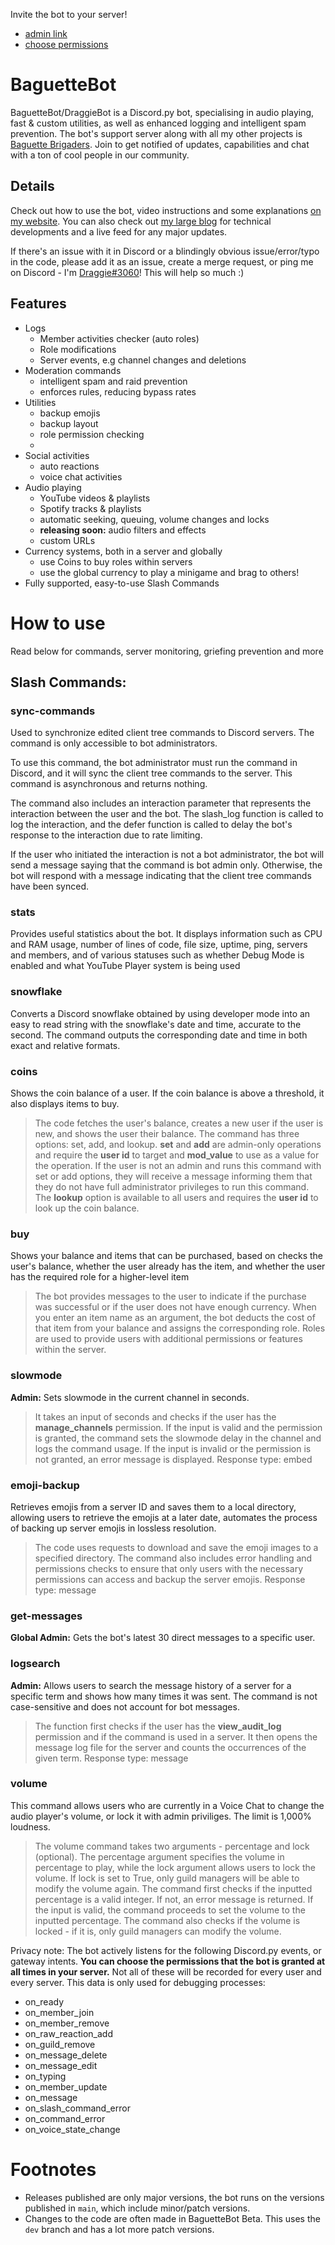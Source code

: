 Invite the bot to your server! 
- [admin link](https://discord.com/oauth2/authorize?client_id=792850689533542420&permissions=8&scope=bot%20applications.commands)
- [choose permissions](https://discord.com/oauth2/authorize?client_id=792850689533542420&permissions=1618585447491&scope=bot%20applications.commands)

# BaguetteBot

BaguetteBot/DraggieBot is a Discord.py bot, specialising in audio playing, fast & custom utilities, as well as enhanced logging and intelligent spam prevention.
The bot's support server along with all my other projects is [Baguette Brigaders](https://discord.gg/F5Vu9PhXMr). Join to get notified of updates, capabilities and chat with a ton of cool people in our community.

## Details

Check out how to use the bot, video instructions and some explanations [on my website](https://ibaguette.com/b).
You can also check out [my large blog](https://discord.gg/F5Vu9PhXMr) for technical developments and a live feed for any major updates.

If there's an issue with it in Discord or a blindingly obvious issue/error/typo in the code, please add it as an issue, create a merge request, or ping me on Discord - I'm [Draggie#3060](discord:///users/382784106984898560)! This will help so much :)


## Features

- Logs
  - Member activities checker (auto roles)
  - Role modifications
  - Server events, e.g channel changes and deletions
- Moderation commands
	- intelligent spam and raid prevention
	- enforces rules, reducing bypass rates
- Utilities
	- backup emojis
	- backup layout
	- role permission checking
	- 
- Social activities
	- auto reactions
	- voice chat activities
- Audio playing
  - YouTube videos & playlists
  - Spotify tracks & playlists
  - automatic seeking, queuing, volume changes and locks
  - **releasing soon:** audio filters and effects
  - custom URLs
- Currency systems, both in a server and globally
	- use Coins to buy roles within servers
	- use the global currency to play a minigame and brag to others!
- Fully supported, easy-to-use Slash Commands

# How to use

Read below for commands, server monitoring, griefing prevention and more

## **Slash Commands:**

### sync-commands
Used to synchronize edited client tree commands to Discord servers. The command is only accessible to bot administrators.

To use this command, the bot administrator must run the command in Discord, and it will sync the client tree commands to the server. This command is asynchronous and returns nothing.

The command also includes an interaction parameter that represents the interaction between the user and the bot. The slash_log function is called to log the interaction, and the defer function is called to delay the bot's response to the interaction due to rate limiting.

If the user who initiated the interaction is not a bot administrator, the bot will send a message saying that the command is bot admin only. Otherwise, the bot will respond with a message indicating that the client tree commands have been synced.

### stats
Provides useful statistics about the bot. It displays information such as CPU and RAM usage, number of lines of code, file size, uptime, ping, servers and members, and of various statuses such as whether Debug Mode is enabled and what YouTube Player system is being used

### snowflake
Converts a Discord snowflake obtained by using developer mode into an easy to read string with the snowflake's date and time, accurate to the second.
The command outputs the corresponding date and time in both exact and relative formats.

### coins
Shows the coin balance of a user. If the coin balance is above a threshold, it also displays items to buy.
> The code fetches the user's balance, creates a new user if the user is new, and shows the user their balance. The command has three options: set, add, and lookup. **set** and **add** are admin-only operations and require the **user id** to target and **mod_value** to use as a value for the operation. 
> If the user is not an admin and runs this command with set or add options, they will receive a message informing them that they do not have full administrator privileges to run this command. The **lookup** option is available to all users and requires the **user id** to look up the coin balance.

### buy
Shows your balance and items that can be purchased, based on checks the user's balance, whether the user already has the item, and whether the user has the required role for a higher-level item

> The bot provides messages to the user to indicate if the purchase was successful or if the user does not have enough currency.
> When you enter an item name as an argument, the bot deducts the cost of that item from your balance and assigns the corresponding role. Roles are used to provide users with additional permissions or features within the server. 
### slowmode

**Admin:** Sets slowmode in the current channel in seconds.

> It takes an input of seconds and checks if the user has the **manage_channels** permission. If the input is valid and the permission is granted, the command sets the slowmode delay in the channel and logs the command usage. If the input is invalid or the permission is not granted, an error message is displayed.
> Response type: embed

### emoji-backup

Retrieves emojis from a server ID and saves them to a local directory, allowing users to retrieve the emojis at a later date, automates the process of backing up server emojis in lossless resolution.

>  The code uses requests to download and save the emoji images to a specified directory. The command also includes error handling and permissions checks to ensure that only users with the necessary permissions can access and backup the server emojis.
>  Response type: message
  
### get-messages

**Global Admin:** Gets the bot's latest 30 direct messages to a specific user.


### logsearch

**Admin:** Allows users to search the message history of a server for a specific term and shows how many times it was sent. The command is not case-sensitive and does not account for bot messages.

> The function first checks if the user has the **view_audit_log** permission and if the command is used in a server. It then opens the message log file for the server and counts the occurrences of the given term.
> Response type: message

### volume
This command allows users who are currently in a Voice Chat to change the audio player's volume, or lock it with admin priviliges. The limit is 1,000% loudness.

> The volume command takes two arguments - percentage and lock (optional). The percentage argument specifies the volume in percentage to play, while the lock argument allows users to lock the volume. If lock is set to True, only guild managers will be able to modify the volume again.
> The command first checks if the inputted percentage is a valid integer. If not, an error message is returned. If the input is valid, the command proceeds to set the volume to the inputted percentage. The command also checks if the volume is locked - if it is, only guild managers can modify the volume.





Privacy note: The bot actively listens for the following Discord.py events, or gateway intents. **You can choose the permissions that the bot is granted at all times in your server.** Not all of these will be recorded for every user and every server. This data is only used for debugging processes:

- on_ready
- on_member_join
- on_member_remove
- on_raw_reaction_add
- on_guild_remove
- on_message_delete
- on_message_edit
- on_typing
- on_member_update
- on_message
- on_slash_command_error
- on_command_error
- on_voice_state_change 

# Footnotes
- Releases published are only major versions, the bot runs on the versions published in `main`, which include minor/patch versions.
- Changes to the code are often made in BaguetteBot Beta. This uses the `dev` branch and has a lot more patch versions.
